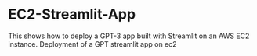 # EC2-Streamlit-App

This shows how to deploy a GPT-3 app built with Streamlit on an AWS EC2 instance. 
Deployment of a GPT streamlit app on ec2
